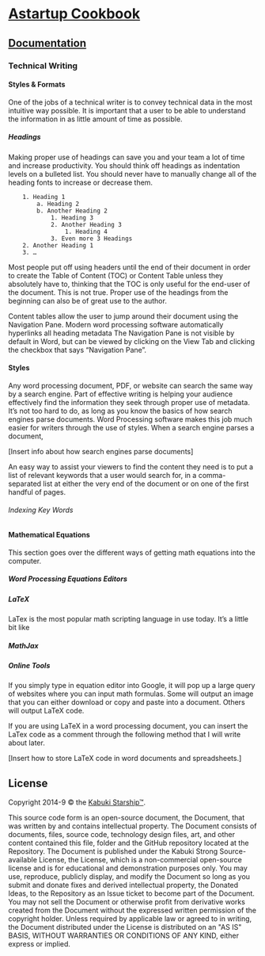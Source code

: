 # [Astartup Cookbook](../readme.md)

## [Documentation](./readme.md)

### Technical Writing

#### Styles & Formats

One of the jobs of a technical writer is to convey technical data in the most intuitive way possible. It is important that a user to be able to understand the information in as little amount of time as possible.

##### Headings

Making proper use of headings can save you and your team a lot of time and increase productivity. You should think off headings as indentation levels on a bulleted list. You should never have to manually change all of the heading fonts to increase or decrease them.

```
    1. Heading 1
        a. Heading 2
        b. Another Heading 2
            1. Heading 3
            2. Another Heading 3
                1. Heading 4
            3. Even more 3 Headings
    2. Another Heading 1
    3. …
```

Most people put off using headers until the end of their document in order to create the Table of Content (TOC) or Content Table unless they absolutely have to, thinking that the TOC is only useful for the end-user of the document. This is not true. Proper use of the headings from the beginning can also be of great use to the author.

Content tables allow the user to jump around their document using the Navigation Pane. Modern word processing software automatically hyperlinks all heading metadata The Navigation Pane is not visible by default in Word, but can be viewed by clicking on the View Tab and clicking the checkbox that says “Navigation Pane”.

#### Styles

Any word processing document, PDF, or website can search the same way by a search engine. Part of effective writing is helping your audience effectively find the information they seek through proper use of metadata. It’s not too hard to do, as long as you know the basics of how search engines parse documents.
Word Processing software makes this job much easier for writers through the use of styles. When a search engine parses a document,

[Insert info about how search engines parse documents]

An easy way to assist your viewers to find the content they need is to put a list of relevant keywords that a user would search for, in a comma-separated list at either the very end of the document or on one of the first handful of pages.

###### Indexing Key Words

#### Mathematical Equations

This section goes over the different ways of getting math equations into the computer.

##### Word Processing Equations Editors

##### LaTeX

LaTex is the most popular math scripting language in use today. It’s a little bit like

##### MathJax

##### Online Tools

If you simply type in equation editor into Google, it will pop up a large query of websites where you can input math formulas. Some will output an image that you can either download or copy and paste into a document. Others will output LaTeX code.

If you are using LaTeX in a word processing document, you can insert the LaTex code as a comment through the following method that I will write about later.

[Insert how to store LaTeX code in word documents and spreadsheets.]

## License

Copyright 2014-9 © the [Kabuki Starship™](https://kabukistarship.com).

This source code form is an open-source document, the Document, that was written by and contains intellectual property. The Document consists of documents, files, source code, technology design files, art, and other content contained this file, folder and the GitHub repository located at the Repository. The Document is published under the Kabuki Strong Source-available License, the License, which is a non-commercial open-source license and is for educational and demonstration purposes only. You may use, reproduce, publicly display, and modify the Document so long as you submit and donate fixes and derived intellectual property, the Donated Ideas, to the Repository as an Issue ticket to become part of the Document. You may not sell the Document or otherwise profit from derivative works created from the Document without the expressed written permission of the copyright holder. Unless required by applicable law or agreed to in writing, the Document distributed under the License is distributed on an "AS IS" BASIS, WITHOUT WARRANTIES OR CONDITIONS OF ANY KIND, either express or implied.
